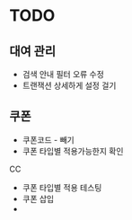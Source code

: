 # TODO





## 대여 관리

* 검색 안내 필터 오류 수정
* 트랜잭션 상세하게 설정 걸기





## 쿠폰

* 쿠폰코드 - 빼기
* 쿠폰 타입별 적용가능한지 확인



CC

* 쿠폰 타입별 적용 테스팅
* 쿠폰 삽입
* 